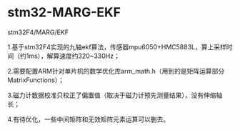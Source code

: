 # stm32-MARG-EKF
stm32F4/MARG/EKF

1.基于stm32F4实现的九轴ekf算法，传感器mpu6050+HMC5883L，算上采样时间（约1ms），解算速度约320~330Hz；

2.需要配置ARM针对单片机的数学优化库arm_math.h（用到的是矩阵运算部分MatrixFunctions）；

3.磁力计数据校准只校正了偏置值（取决于磁力计预先测量结果），没有伸缩轴长；

4.有待优化，一些中间矩阵和无效矩阵元素运算可以删去。
